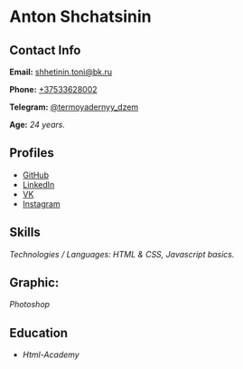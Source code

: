 # Anton Shchatsinin

## Contact Info

**Email:** [shhetinin.toni@bk.ru](https://mail.ru/)

**Phone:** [+37533628002](tel:+375333628002)

**Telegram:** [@termoyadernyy_dzem](https://t.me/termoyadernyy_dzhem)

**Age:**
*24 years.*

## Profiles

* [GitHub](https://github.com/antonshchetinin)  
* [LinkedIn](https://www.linkedin.com/)  
* [VK](https://vk.com/c.moni)
* [Instagram](https://www.instagram.com/?hl=ru)


## Skills

*Technologies / Languages: HTML & CSS, Javascript  basics.*

## Graphic:

*Photoshop*

## Education 

* *Html-Academy* 